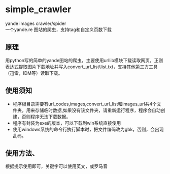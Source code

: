 # simple_crawler
yande  images crawler/spider  
一个yande.re 图站的爬虫，支持tag和自定义页数下载  

## 原理
用python写的简单的yande图站的爬虫，主要使用urllib模块下载读取网页，正则表达式提取图片下载地址并写入convert_url_list\list.txt，支持其他第三方工具（迅雷，IDM等）读取下载。

## 使用须知
 - 程序根目录需要有url_codes,images,convert_url_list和images_url共4个文件夹，用来存储临时数据,如果没有该文件夹，请重新运行程序，程序会自动创建，否则程序无法下载数据。  
 - 程序有封装为exe的版本，可以下载到win系统直接使用  
 - 使用windows系统的命令行执行脚本时，把文件编码改为gbk，否则，会出现乱码。

## 使用方法、
根据提示使用即可，关键字可以使用英文，或罗马音
